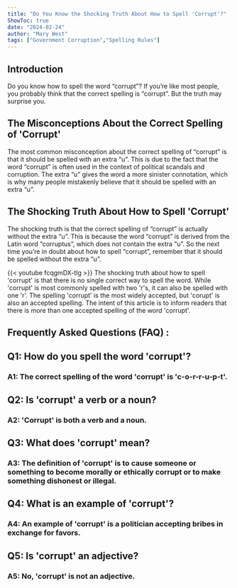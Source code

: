```yaml
---
title: "Do You Know the Shocking Truth About How to Spell 'Corrupt'?"
ShowToc: true 
date: "2024-02-24"
author: "Mary West" 
tags: ["Government Corruption","Spelling Rules"]
---
```

## Introduction

Do you know how to spell the word “corrupt”? If you’re like most people, you probably think that the correct spelling is “corrupt”. But the truth may surprise you.

## The Misconceptions About the Correct Spelling of 'Corrupt'

The most common misconception about the correct spelling of “corrupt” is that it should be spelled with an extra “u”. This is due to the fact that the word “corrupt” is often used in the context of political scandals and corruption. The extra “u” gives the word a more sinister connotation, which is why many people mistakenly believe that it should be spelled with an extra “u”.

## The Shocking Truth About How to Spell 'Corrupt'

The shocking truth is that the correct spelling of “corrupt” is actually without the extra “u”. This is because the word “corrupt” is derived from the Latin word “corruptus”, which does not contain the extra “u”. So the next time you’re in doubt about how to spell “corrupt”, remember that it should be spelled without the extra “u”.

{{< youtube fcqgmDX-tlg >}} 
The shocking truth about how to spell 'corrupt' is that there is no single correct way to spell the word. While 'corrupt' is most commonly spelled with two 'r's, it can also be spelled with one 'r'. The spelling 'corrupt' is the most widely accepted, but 'corupt' is also an accepted spelling. The intent of this article is to inform readers that there is more than one accepted spelling of the word 'corrupt'.

## Frequently Asked Questions (FAQ) :
<h2>Q1: How do you spell the word 'corrupt'?</h2>

<h3>A1: The correct spelling of the word 'corrupt' is 'c-o-r-r-u-p-t'.</h3>

<h2>Q2: Is 'corrupt' a verb or a noun?</h2>

<h3>A2: 'Corrupt' is both a verb and a noun.</h3>

<h2>Q3: What does 'corrupt' mean?</h2>

<h3>A3: The definition of 'corrupt' is to cause someone or something to become morally or ethically corrupt or to make something dishonest or illegal.</h3>

<h2>Q4: What is an example of 'corrupt'?</h2>

<h3>A4: An example of 'corrupt' is a politician accepting bribes in exchange for favors.</h3>

<h2>Q5: Is 'corrupt' an adjective?</h2>

<h3>A5: No, 'corrupt' is not an adjective.</h3>





